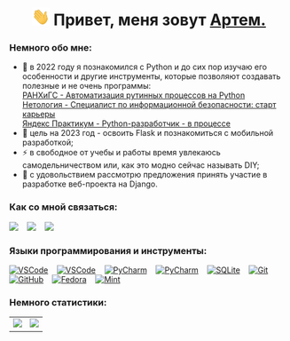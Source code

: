 <h1 align="center"><img src="./images/Hi.gif" width="32" height="32"> Привет, меня зовут <a href="https://t.me/gartemKAF" target="_blank">Артем.</a>

### Немного обо мне:
- 🌱 в 2022 году я познакомился с Python и до сих пор изучаю его особенности и другие инструменты, которые позволяют создавать полезные и не очень программы:  
[РАНХиГС - Автоматизация рутинных процессов на Python](https://github.com/ArtemKAF/ArtemKAF/blob/main/docs/ranhigs_certificate_python.pdf)  
[Нетология - Специалист по информационной безопасности: старт карьеры](https://github.com/ArtemKAF/ArtemKAF/blob/main/docs/netology_info_sec.pdf)  
[Яндекс Практикум - Python-разработчик - в процессе](https://practicum.yandex.ru/backend-developer/)
- 🥅 цель на 2023 год - освоить Flask и познакомиться с мобильной разработкой;
- ⚡ в свободное от учебы и работы время увлекаюсь самодельничеством или, как это модно сейчас называть DIY;
- 👯 с удовольствием рассмотрю предложения принять участие в разработке веб-проекта на Django.

### Как со мной связаться:

<a href="mailto:kaf-artem@yandex.ru"><img src="https://cdn.simpleicons.org/mail.ru/#005FF9" width="26"></a>
&nbsp;&nbsp;
<a href="https://t.me/ArtemKAF"><img src="https://cdn.simpleicons.org/telegram/#26A5E4" width="26"></a>
&nbsp;&nbsp;
<a href="https://github.com/ArtemKAF"><img src="https://cdn.simpleicons.org/github/#181717" width="26"></a>

### Языки программирования и инструменты:

<a href="https://www.python.org/"><img alt="VSCode" width="26px" src="https://cdn.simpleicons.org/python/#3776AB"></a>
&nbsp;&nbsp;
<a href="https://code.visualstudio.com/"><img alt="VSCode" width="26px" src="https://cdn.simpleicons.org/visualstudiocode/#007ACC"></a>
&nbsp;&nbsp;
<a href="https://www.jetbrains.com/ru-ru/pycharm/"><img alt="PyCharm" width="26px" src="https://cdn.simpleicons.org/pycharm/#000000"></a>
&nbsp;&nbsp;
<a href="https://www.djangoproject.com/"><img alt="PyCharm" width="26px" src="https://cdn.simpleicons.org/django/#092E20"></a>
&nbsp;&nbsp;
<a href="https://www.sqlite.org/index.html"><img alt="SQLite" width="26px" src="https://cdn.simpleicons.org/sqlite/#003B57"></a>
&nbsp;&nbsp;
<a href="https://git-scm.com/"><img alt="Git" width="26px" src="https://cdn.simpleicons.org/git/#F05032"></a>
&nbsp;&nbsp;
<a href="https://github.com/"><img alt="GitHub" width="26px" src="https://cdn.simpleicons.org/github/#181717"></a>
&nbsp;&nbsp;
<a href="https://fedoraproject.org/"><img alt="Fedora" width="26px" src="https://cdn.simpleicons.org/fedora/#51A2DA"></a>
&nbsp;&nbsp;
<a href="https://linuxmint.com/"><img alt="Mint" width="26px" src="https://cdn.simpleicons.org/linuxmint/#87CF3E"></a>

### Немного статистики:

<table cellspacing="0">
  <tr>
    <td>
      <picture>
        <source
          srcset="https://github-readme-stats.vercel.app/api/top-langs/?username=ArtemKAF&layout=compact"
        />
        <img src="https://github-readme-stats.vercel.app/api/top-langs/?username=ArtemKAF&layouts=compact" />
      </picture>
    </td>
    <td>
      <img src="https://www.codewars.com/users/ArtemKAF/badges/large"/>
    </td>
  </tr>
</table>
